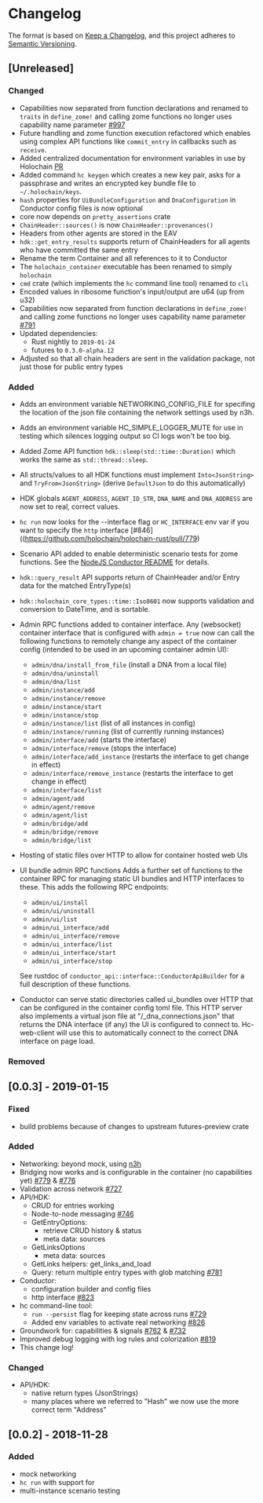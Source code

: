 # Changelog
The format is based on [Keep a Changelog](https://keepachangelog.com/en/1.0.0/),
and this project adheres to [Semantic Versioning](https://semver.org/spec/v2.0.0.html).

## [Unreleased]
### Changed
- Capabilities now separated from function declarations and renamed to `traits` in `define_zome!` and calling zome functions no longer uses capability name parameter [#997](https://github.com/holochain/holochain-rust/pull/895)
- Future handling and zome function execution refactored which enables using complex API functions like `commit_entry` in callbacks such as `receive`.
- Added centralized documentation for environment variables in use by Holochain [PR](https://github.com/holochain/holochain-rust/pull/990)
- Added command `hc keygen` which creates a new key pair, asks for a passphrase and writes an encrypted key bundle file to `~/.holochain/keys`.
- `hash` properties for `UiBundleConfiguration` and `DnaConfiguration` in Conductor config files is now optional
- core now depends on `pretty_assertions` crate
- `ChainHeader::sources()` is now `ChainHeader::provenances()`
- Headers from other agents are stored in the EAV
- `hdk::get_entry_results` supports return of ChainHeaders for all agents who have committed the same entry
- Rename the term Container and all references to it to Conductor
- The `holochain_container` executable has been renamed to simply `holochain`
- `cmd` crate (which implements the `hc` command line tool) renamed to `cli`
- Encoded values in ribosome function's input/output are u64 (up from u32)
- Capabilities now separated from function declarations in `define_zome!` and calling zome functions no longer uses capability name parameter [#791](https://github.com/holochain/holochain-rust/pull/779)
- Updated dependencies:
  * Rust nightly to `2019-01-24`
  * futures to `0.3.0-alpha.12`
- Adjusted so that all chain headers are sent in the validation package, not just those for public entry types
### Added
- Adds an environment variable NETWORKING_CONFIG_FILE for specifing the location of the json file containing the network settings used by n3h.
- Adds an environment variable HC_SIMPLE_LOGGER_MUTE for use in testing which silences logging output so CI logs won't be too big.
- Added Zome API function `hdk::sleep(std::time::Duration)` which works the same as `std::thread::sleep`.
- All structs/values to all HDK functions must implement `Into<JsonString>` and `TryFrom<JsonString>` (derive `DefaultJson` to do this automatically)
- HDK globals `AGENT_ADDRESS`, `AGENT_ID_STR`, `DNA_NAME` and `DNA_ADDRESS` are now set to real, correct values.
- `hc run` now looks for the --interface flag or `HC_INTERFACE` env var if you want to specify the `http` interface [#846]((https://github.com/holochain/holochain-rust/pull/779)
- Scenario API added to enable deterministic scenario tests for zome functions. See the [NodeJS Conductor README](nodejs_conductor/README.md) for details.
- `hdk::query_result` API supports return of ChainHeader and/or Entry data for the matched EntryType(s)
- `hdk::holochain_core_types::time::Iso8601` now supports validation and conversion to DateTime, and is sortable.
- Admin RPC functions added to container interface. Any (websocket) container interface that is configured with
  `admin = true`  now can call the following functions to remotely change any aspect of the container config
  (intended to be used in an upcoming container admin UI):
  * `admin/dna/install_from_file` (install a DNA from a local file)
  * `admin/dna/uninstall`
  * `admin/dna/list`
  * `admin/instance/add`
  * `admin/instance/remove`
  * `admin/instance/start`
  * `admin/instance/stop`
  * `admin/instance/list` (list of all instances in config)
  * `admin/instance/running` (list of currently running instances)
  * `admin/interface/add` (starts the interface)
  * `admin/interface/remove` (stops the interface)
  * `admin/interface/add_instance` (restarts the interface to get change in effect)
  * `admin/interface/remove_instance` (restarts the interface to get change in effect)
  * `admin/interface/list`
  * `admin/agent/add`
  * `admin/agent/remove`
  * `admin/agent/list`
  * `admin/bridge/add`
  * `admin/bridge/remove`
  * `admin/bridge/list`

- Hosting of static files over HTTP to allow for container hosted web UIs
- UI bundle admin RPC functions
   Adds a further set of functions to the container RPC for managing
   static UI bundles and HTTP interfaces to these.
   This adds the following RPC endpoints:

   * `admin/ui/install`
   * `admin/ui/uninstall`
   * `admin/ui/list`
   * `admin/ui_interface/add`
   * `admin/ui_interface/remove`
   * `admin/ui_interface/list`
   * `admin/ui_interface/start`
   * `admin/ui_interface/stop`

  See rustdoc of `conductor_api::interface::ConductorApiBuilder` for a full description of these functions.
- Conductor can serve static directories called ui_bundles over HTTP that can be configured in the container config toml file. This HTTP server also implements a virtual json file at "/_dna_connections.json" that returns the DNA interface (if any) the UI is configured to connect to. Hc-web-client will use this to automatically connect to the correct DNA interface on page load.

### Removed

## [0.0.3] - 2019-01-15
### Fixed
- build problems because of changes to upstream futures-preview crate
### Added
- Networking: beyond mock, using [n3h](https://github.com/holochain/n3h)
- Bridging now works and is configurable in the container (no capabilities yet) [#779](https://github.com/holochain/holochain-rust/pull/779) & [#776](https://github.com/holochain/holochain-rust/pull/776)
- Validation across network [#727](https://github.com/holochain/holochain-rust/pull/727)
- API/HDK:
    - CRUD for entries working
    - Node-to-node messaging [#746](https://github.com/holochain/holochain-rust/pull/746)
    - GetEntryOptions:
        - retrieve CRUD history & status
        - meta data: sources
    - GetLinksOptions
        - meta data: sources
    - GetLinks helpers: get_links_and_load
    - Query: return multiple entry types with glob matching [#781](https://github.com/holochain/holochain-rust/pull/781)
- Conductor:
    - configuration builder and config files
    - http interface [#823](https://github.com/holochain/holochain-rust/pull/823)
- hc command-line tool:
    - `run --persist` flag for keeping state across runs [#729](https://github.com/holochain/holochain-rust/pull/729/files)
    - Added env variables to activate real networking [#826](https://github.com/holochain/holochain-rust/pull/826)
- Groundwork for: capabilities & signals [#762](https://github.com/holochain/holochain-rust/pull/826) & [#732](https://github.com/holochain/holochain-rust/pull/732)
- Improved debug logging with log rules and colorization [#819](https://github.com/holochain/holochain-rust/pull/819)
- This change log!

### Changed
- API/HDK:
    - native return types (JsonStrings)
    - many places where we referred to "Hash" we now use the more correct term "Address"

## [0.0.2] - 2018-11-28
### Added
- mock networking
- `hc run` with support for
- multi-instance scenario testing
